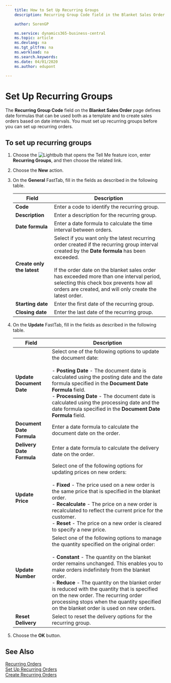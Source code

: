 ```yaml
---
    title: How to Set Up Recurring Groups
    description: Recurring Group Code field in the Blanket Sales Order page defines date formulas that can be used both as a template and to create sales orders based on date intervals.

    author: SorenGP

    ms.service: dynamics365-business-central
    ms.topic: article
    ms.devlang: na
    ms.tgt_pltfrm: na
    ms.workload: na
    ms.search.keywords:
    ms.date: 04/01/2020
    ms.author: edupont

---
```

# Set Up Recurring Groups
The **Recurring Group Code** field on the **Blanket Sales Order** page defines date formulas that can be used both as a template and to create sales orders based on date intervals. You must set up recurring groups before you can set up recurring orders.  

## To set up recurring groups  

1.  Choose the ![Lightbulb that opens the Tell Me feature](../../media/ui-search/search_small.png "Tell me what you want to do") icon, enter **Recurring Groups**, and then choose the related link.  
2.  Choose the **New** action.  
3.  On the **General** FastTab, fill in the fields as described in the following table.  

    |Field|Description|  
    |---------------------------------|---------------------------------------|  
    |**Code**|Enter a code to identify the recurring group.|  
    |**Description**|Enter a description for the recurring group.|  
    |**Date formula**|Enter a date formula to calculate the time interval between orders.|  
    |**Create only the latest**|Select if you want only the latest recurring order created if the recurring group interval created by the **Date formula** has been exceeded.<br /><br /> If the order date on the blanket sales order has exceeded more than one interval period, selecting this check box prevents how all orders are created, and will only create the latest order.|  
    |**Starting date**|Enter the first date of the recurring group.|  
    |**Closing date**|Enter the last date of the recurring group.|  

4.  On the **Update** FastTab, fill in the fields as described in the following table.  

    |Field|Description|  
    |---------------------------------|---------------------------------------|  
    |**Update Document Date**|Select one of the following options to update the document date:<br /><br /> -   **Posting Date** - The document date is calculated using the posting date and the date formula specified in the **Document Date Formula** field.<br />-   **Processing Date** - The document date is calculated using the processing date and the date formula specified in the **Document Date Formula** field.|  
    |**Document Date Formula**|Enter a date formula to calculate the document date on the order.|  
    |**Delivery Date Formula**|Enter a date formula to calculate the delivery date on the order.|  
    |**Update Price**|Select one of the following options for updating prices on new orders:<br /><br /> -   **Fixed** - The price used on a new order is the same price that is specified in the blanket order.<br />-   **Recalculate** - The price on a new order is recalculated to reflect the current price for the customer.<br />-   **Reset** - The price on a new order is cleared to specify a new price.|  
    |**Update Number**|Select one of the following options to manage the quantity specified on the original order:<br /><br /> -   **Constant** - The quantity on the blanket order remains unchanged. This enables you to make orders indefinitely from the blanket order.<br />-   **Reduce** - The quantity on the blanket order is reduced with the quantity that is specified on the new order. The recurring order processing stops when the quantity specified on the blanket order is used on new orders.|  
    |**Reset Delivery**|Select to reset the delivery options for the recurring group.|  

5.  Choose the **OK** button.  

## See Also  
 [Recurring Orders](recurring-orders.md)   
 [Set Up Recurring Orders](how-to-set-up-recurring-orders.md)   
 [Create Recurring Orders](how-to-create-recurring-orders.md)

